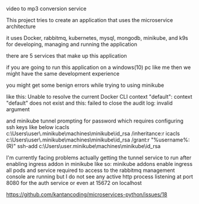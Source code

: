 video to mp3 conversion service

This project tries to create an application that uses the microservice architecture

it uses Docker, rabbitmq, kubernetes, mysql, mongodb, minikube, 
and k9s for developing, managing and running the application

there are 5 services that make up this application

if you are going to run this application on a windows(10) pc like me
then we might have the same development experience

you might get some benign errors while trying to using minikube 

like this: Unable to resolve the current Docker CLI context "default": context "default" does not exist
and this: failed to close the audit log: invalid argument

and minikube tunnel prompting for password which requires configuring ssh keys
like below
icacls c:\\Users\\user\\.minikube\\machines\\minikube\\id_rsa /inheritance:r
icacls c:\\Users\\user\\.minikube\\machines\\minikube\\id_rsa /grant:r "%username%:(R)"
ssh-add c:\Users\user\.minikube\machines\minikube\id_rsa

I'm currently facing problems actually getting the tunnel service to run
after enabling ingress addon in minikube 
like so:
minikube addons enable ingress
all pods and service required to access to the rabbitmq management console are running but I do not
see any active http process listening at port 8080 for the auth service or even at 15672 on localhost

https://github.com/kantancoding/microservices-python/issues/18